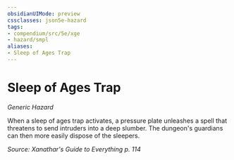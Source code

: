 ```yaml
---
obsidianUIMode: preview
cssclasses: json5e-hazard
tags:
- compendium/src/5e/xge
- hazard/smpl
aliases:
- Sleep of Ages Trap
---
```

# Sleep of Ages Trap
*Generic Hazard*  

When a sleep of ages trap activates, a pressure plate unleashes a spell that threatens to send intruders into a deep slumber. The dungeon's guardians can then more easily dispose of the sleepers.

*Source: Xanathar's Guide to Everything p. 114*